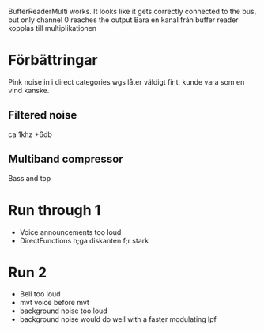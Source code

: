 
BufferReaderMulti works. It looks like it gets correctly connected to the bus, but only channel 0 reaches the output
Bara en kanal från buffer reader kopplas till multiplikationen






# Förbättringar

Pink noise in i direct categories wgs låter väldigt fint, kunde vara som en vind kanske.

## Filtered noise

ca 1khz +6db

## Multiband compressor

Bass and top

# Run through 1

- Voice announcements too loud
- DirectFunctions h;ga diskanten f;r stark

# Run 2

- Bell too loud
- mvt voice before mvt
- background noise too loud
- background noise would do well with a faster modulating lpf
